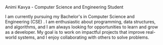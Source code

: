  Animi Kavya - Computer Science and Engineering Student

 I am currently pursuing my Bachelor's in Computer Science and Engineering (CSE) . I am enthusiastic about programming, data structures, and algorithms, and I am always looking for opportunities to learn and grow as a developer. My goal is to work on impactful projects that improve real-world systems, and I enjoy collaborating with others to solve problems.
